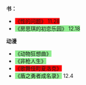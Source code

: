 **书：**

- <span style="background:red">《性的问题》 11.28</span>
- <span style="background:lightgreen">《房思琪的初恋乐园》 12.18</span>

**动漫**

- <span style="background:lightgreen">《动物狂想曲》</span>
- <span style="background:lightgreen">《非枪人生》</span>
- <span style="background:red">《歌舞伎町夏洛克》</span>
- <span style="background:lightgreen">《盾之勇者成名录》</span>  12.4

